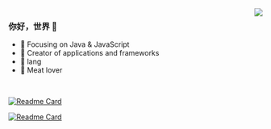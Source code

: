 
<a href="https://github.com/anuraghazra/convoychat">
  <img align="right" src="https://github-readme-stats.vercel.app/api?username=Terrykali&show_icons=true&theme=tokyonight" />
</a>

### 你好，世界 👋

- :orange_book: Focusing on Java & JavaScript
- :hammer: Creator of applications and frameworks
- :ram: lang
- :meat_on_bone: Meat lover
</br>


[![Readme Card](https://github-readme-stats.vercel.app/api/pin/?username=Terrykali&repo=langAutoSign)](https://github.com/Terrykali/langAutoSign)

[![Readme Card](https://github-readme-stats.vercel.app/api/pin/?username=Terrykali&repo=v2ray-heroku)](https://github.com/Terrykali/v2ray-heroku)

